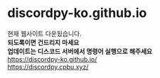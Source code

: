 # discordpy-ko.github.io
현재 웹사이트 다운됬습니다.  
__**되도록이면 건드리지 마세요**__  
__**업데이트는 디스코드 서버에서 명령어 실행으로 해주세요**__  
https://discordpy-ko.github.io/  
https://discordpy.cpbu.xyz/  

